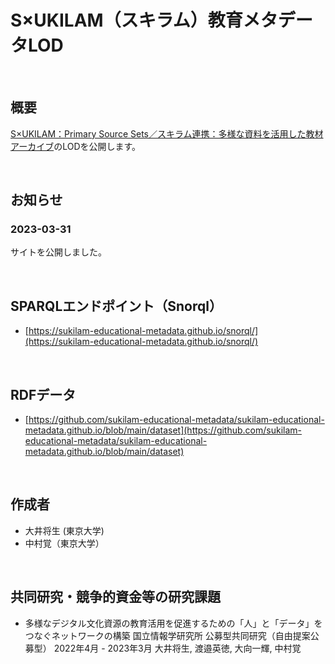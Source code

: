 # S×UKILAM（スキラム）教育メタデータLOD

<br/>

## 概要

[S×UKILAM：Primary Source Sets／スキラム連携：多様な資料を活用した教材アーカイブ](https://adeac.jp/adeac-lab/top/SxUKILAM/index.html)のLODを公開します。

<!-- This is the main repository for Education Metadata

- https://w3id.org/sukilam-educational-metadata/ -->

<br/>

## お知らせ

### 2023-03-31 <!-- ：サイト公開 -->

サイトを公開しました。

<br/>

## SPARQLエンドポイント（Snorql）

- [https://sukilam-educational-metadata.github.io/snorql/](https://sukilam-educational-metadata.github.io/snorql/)

<!-- ## 連絡先 -->

<br/>

## RDFデータ

- [https://github.com/sukilam-educational-metadata/sukilam-educational-metadata.github.io/blob/main/dataset](https://github.com/sukilam-educational-metadata/sukilam-educational-metadata.github.io/blob/main/dataset)

<br/>

## 作成者

- 大井将生 (東京大学)
- 中村覚（東京大学）

<!-- データセットに関する問い合わせは  までお問い合わせください。 -->

<br/>

## 共同研究・競争的資金等の研究課題

- 多様なデジタル文化資源の教育活用を促進するための「人」と「データ」を つなぐネットワークの構築 
国立情報学研究所 公募型共同研究（自由提案公募型） 2022年4月 - 2023年3月
大井将生, 渡邉英徳, 大向一輝, 中村覚
